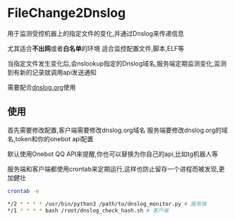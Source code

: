 # FileChange2Dnslog

用于监测受控机器上的指定文件的变化,并通过Dnslog来传递信息

尤其适合**不出网**或者**白名单**的环境
适合监控配置文件,脚本,ELF等

当指定文件发生变化后,会nslookup指定的Dnslog域名,服务端定期监测变化,监测到有新的记录就调用api发送通知

需要配合[dnslog.org](https://dnslog.org)使用

## 使用
首先需要修改配置,客户端需要修改dnslog.org域名
服务端要修改dnslog.org的域名,token和你的onebot api配置

默认使用Onebot QQ API来提醒,你也可以替换为你自己的api,比如tg机器人等

服务端和客户端都使用crontab来定期运行,这样也防止留存一个进程而被发现,更加健壮
```bash
crontab -e

*/2 * * * * /usr/bin/python3 /path/to/dnslog_monitor.py # 服务端
*/1 * * * * bash /root/dnslog_check_hash.sh # 客户端
```

